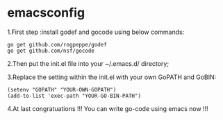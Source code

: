 # emacsconfig

1.First step :install godef and gocode using below commands:

    go get github.com/rogpeppe/godef
    go get github.com/nsf/gocode
  
2.Then put the init.el file into your ~/.emacs.d/ directory;

3.Replace the setting within the init.el with your own GoPATH and GoBIN:

    (setenv "GOPATH" "YOUR-OWN-GOPATH") 
    (add-to-list 'exec-path "YOUR-GO-BIN-PATH")

4.At last congratuations !!! You can write go-code using emacs now !!!
